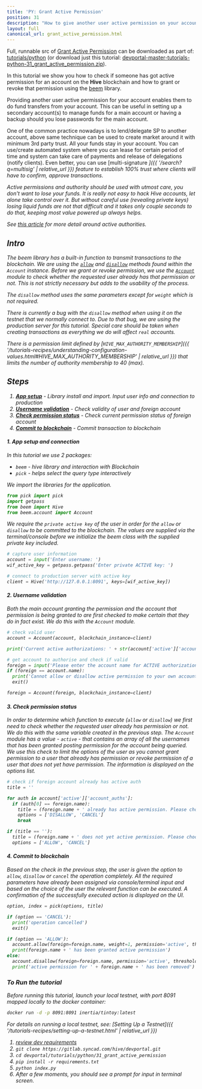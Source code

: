 ```yaml
---
title: 'PY: Grant Active Permission'
position: 31
description: "How to give another user active permission on your account using Python."
layout: full
canonical_url: grant_active_permission.html
---
```

Full, runnable src of [Grant Active Permission](https://gitlab.syncad.com/hive/devportal/-/tree/master/tutorials/python/31_grant_active_permission) can be downloaded as part of: [tutorials/python](https://gitlab.syncad.com/hive/devportal/-/tree/master/tutorials/python) (or download just this tutorial: [devportal-master-tutorials-python-31_grant_active_permission.zip](https://gitlab.syncad.com/hive/devportal/-/archive/master/devportal-master.zip?path=tutorials/python/31_grant_active_permission)).

In this tutorial we show you how to check if someone has got active permission for an account on the **Hive** blockchain and how to grant or revoke that permission using the [beem](https://github.com/holgern/beem) library.

Providing another user active permission for your account enables them to do fund transfers from your account.  This can be useful in setting up a secondary account(s) to manage funds for a main account or having a backup should you lose passwords for the main account.

One of the common practice nowadays is to lend/delegate SP to another account, above same technique can be used to create market around it with minimum 3rd party trust.  All your funds stay in your account.  You can use/create automated system where you can lease for certain period of time and system can take care of payments and release of delegations (notify clients).  Even better, you can use [multi-signature <i class="fas fa-search fa-xs" />]({{ '/search?q=multisig' | relative_url }})  feature to establish 100% trust where clients will have to confirm, approve transactions.

Active permissions and authority should be used with utmost care, you don't want to lose your funds.  It is really not easy to hack Hive accounts, let alone take control over it.  But without careful use (revealing private keys) losing liquid funds are not that difficult and it takes only couple seconds to do that, keeping most value powered up always helps.

See [this article](https://hive.blog/@good-karma/steem-multi-authority-permissions-and-how-active-authority-works-part-2-f158813ec0ec1) for more detail around active authorities.

## Intro

The beem library has a built-in function to transmit transactions to the blockchain.  We are using the [`allow`](https://beem.readthedocs.io/en/latest/beem.account.html#beem.account.Account.allow) and [`disallow`](https://beem.readthedocs.io/en/latest/beem.account.html#beem.account.Account.disallow) methods found within the `Account` instance.  Before we grant or revoke permission, we use the [`Account`](https://beem.readthedocs.io/en/latest/beem.account.html) module to check whether the requested user already has that permission or not.  This is not strictly necessary but adds to the usability of the process.

The `disallow` method uses the same parameters except for `weight` which is not required.

There is currently a bug with the `disallow` method when using it on the testnet that we normally connect to. Due to that bug, we are using the production server for this tutorial. Special care should be taken when creating transactions as everything we do will affect `real` accounts.

There is a permission limit defined by [`HIVE_MAX_AUTHORITY_MEMBERSHIP`]({{ '/tutorials-recipes/understanding-configuration-values.html#HIVE_MAX_AUTHORITY_MEMBERSHIP' | relative_url }}) that limits the number of authority membership to 40 (max).

## Steps

1. [**App setup**](#setup) - Library install and import. Input user info and connection to production
1. [**Username validation**](#username) - Check validity of user and foreign account
1. [**Check permission status**](#status) - Check current permission status of foreign account
1. [**Commit to blockchain**](#commit) - Commit transaction to blockchain

#### 1. App setup and connection <a name="setup"></a>

In this tutorial we use 2 packages:

- `beem` - hive library and interaction with Blockchain
- `pick` - helps select the query type interactively

We import the libraries for the application.

```python
from pick import pick
import getpass
from beem import Hive
from beem.account import Account
```

We require the `private active key` of the user in order for the `allow` or `disallow` to be committed to the blockchain.  The values are supplied via the terminal/console before we initialize the beem class with the supplied private key included.

```python
# capture user information
account = input('Enter username: ')
wif_active_key = getpass.getpass('Enter private ACTIVE key: ')

# connect to production server with active key
client = Hive('http://127.0.0.1:8091', keys=[wif_active_key])
```

#### 2. Username validation <a name="username"></a>

Both the main account granting the permission and the account that permission is being granted to are first checked to make certain that they do in fact exist.  We do this with the `Account` module.

```python
# check valid user
account = Account(account, blockchain_instance=client)

print('Current active authorizations: ' + str(account['active']['account_auths']))

# get account to authorise and check if valid
foreign = input('Please enter the account name for ACTIVE authorization: ')
if (foreign == account.name):
  print('Cannot allow or disallow active permission to your own account')
  exit()

foreign = Account(foreign, blockchain_instance=client)
```

#### 3. Check permission status <a name="status"></a>

In order to determine which function to execute (`allow` or `disallow`) we first need to check whether the requested user already has permission or not.  We do this with the same variable created in the previous step.  The `Account` module has a value - `active` - that contains an array of all the usernames that has been granted posting permission for the account being queried.  We use this check to limit the options of the user as you cannot grant permission to a user that already has permission or revoke permission of a user that does not yet have permission.  The information is displayed on the options list.

```python
# check if foreign account already has active auth
title = ''

for auth in account['active']['account_auths']:
  if (auth[0] == foreign.name):
    title = (foreign.name + ' already has active permission. Please choose option from below list')
    options = ['DISALLOW', 'CANCEL']
    break

if (title == ''):
  title = (foreign.name + ' does not yet active permission. Please choose option from below list')
  options = ['ALLOW', 'CANCEL']
```

#### 4. Commit to blockchain <a name="commit"></a>

Based on the check in the previous step, the user is given the option to `allow`, `disallow` or `cancel` the operation completely.  All the required parameters have already been assigned via console/terminal input and based on the choice of the user the relevant function can be executed.  A confirmation of the successfully executed action is displayed on the UI.

```python
option, index = pick(options, title)

if (option == 'CANCEL'):
  print('operation cancelled')
  exit()

if (option == 'ALLOW'):
  account.allow(foreign=foreign.name, weight=1, permission='active', threshold=1)
  print(foreign.name + ' has been granted active permission')
else:
  account.disallow(foreign=foreign.name, permission='active', threshold=1)
  print('active permission for ' + foreign.name + ' has been removed')
```

### To Run the tutorial

Before running this tutorial, launch your local testnet, with port 8091 mapped locally to the docker container:

```bash
docker run -d -p 8091:8091 inertia/tintoy:latest
```

For details on running a local testnet, see: [Setting Up a Testnet]({{ '/tutorials-recipes/setting-up-a-testnet.html' | relative_url }})

1. [review dev requirements](getting_started.html)
1. `git clone https://gitlab.syncad.com/hive/devportal.git`
1. `cd devportal/tutorials/python/31_grant_active_permission`
1. `pip install -r requirements.txt`
1. `python index.py`
1. After a few moments, you should see a prompt for input in terminal screen.
